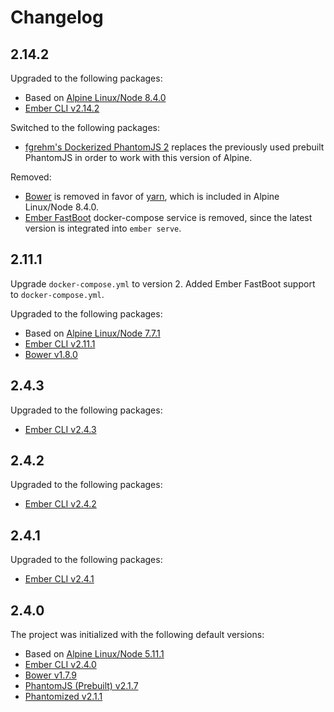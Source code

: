 # Changelog


## 2.14.2

Upgraded to the following packages:

* Based on [Alpine Linux/Node 8.4.0](https://hub.docker.com/r/mhart/alpine-node/)
* [Ember CLI v2.14.2](https://www.npmjs.com/package/ember-cli)

Switched to the following packages:

* [fgrehm's Dockerized PhantomJS 2](https://github.com/fgrehm/docker-phantomjs2) replaces the previously used prebuilt PhantomJS in order to work with this version of Alpine.

Removed:

* [Bower](https://www.npmjs.com/package/bower) is removed in favor of [yarn](https://yarnpkg.com/), which is included in Alpine Linux/Node 8.4.0.
* [Ember FastBoot](https://ember-fastboot.com) docker-compose service is removed, since the latest version is integrated into `ember serve`.


## 2.11.1

Upgrade `docker-compose.yml` to version 2.  Added Ember FastBoot support
to `docker-compose.yml`.

Upgraded to the following packages:

* Based on [Alpine Linux/Node 7.7.1](https://hub.docker.com/r/mhart/alpine-node/)
* [Ember CLI v2.11.1](https://www.npmjs.com/package/ember-cli)
* [Bower v1.8.0](https://www.npmjs.com/package/bower)


## 2.4.3

Upgraded to the following packages:

* [Ember CLI v2.4.3](https://www.npmjs.com/package/ember-cli)


## 2.4.2

Upgraded to the following packages:

* [Ember CLI v2.4.2](https://www.npmjs.com/package/ember-cli)


## 2.4.1

Upgraded to the following packages:

* [Ember CLI v2.4.1](https://www.npmjs.com/package/ember-cli)


## 2.4.0

The project was initialized with the following default versions:

* Based on [Alpine Linux/Node 5.11.1](https://hub.docker.com/r/mhart/alpine-node/)
* [Ember CLI v2.4.0](https://www.npmjs.com/package/ember-cli)
* [Bower v1.7.9](https://www.npmjs.com/package/bower)
* [PhantomJS (Prebuilt) v2.1.7](https://www.npmjs.com/package/phantomjs-prebuilt)
* [Phantomized v2.1.1](https://github.com/dustinblackman/phantomized)
